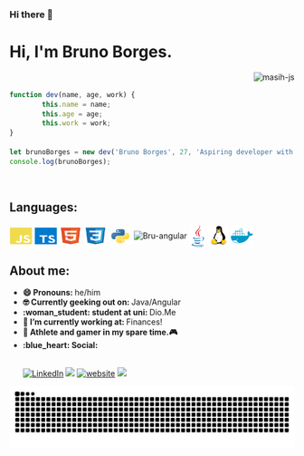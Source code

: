 ### Hi there 👋

# Hi, I'm Bruno Borges.
<div class="views-profile" align="right" ><img src="https://komarev.com/ghpvc/?username=stayus&label=Profile%20views&color=0e75b6&style=flat" alt="masih-js" /></div>

```javascript
function dev(name, age, work) {
        this.name = name;
        this.age = age;
        this.work = work;
}

let brunoBorges = new dev('Bruno Borges', 27, 'Aspiring developer with a passion for learning and growth.');
console.log(brunoBorges);
```
<div style="display: inline_block"><br>
<h2 align="left">Languages:</h2>
  <img align="center" alt="Bru-Js" height="30" width="40" src="https://raw.githubusercontent.com/devicons/devicon/master/icons/javascript/javascript-plain.svg">
  <img align="center" alt="Bru-Ts" height="30" width="40" src="https://raw.githubusercontent.com/devicons/devicon/master/icons/typescript/typescript-plain.svg">
  <img align="center" alt="Bru-HTML" height="30" width="40" src="https://raw.githubusercontent.com/devicons/devicon/master/icons/html5/html5-original.svg">
  <img align="center" alt="Rafa-CSS" height="30" width="40" src="https://raw.githubusercontent.com/devicons/devicon/master/icons/css3/css3-original.svg">
  <img align="center" alt="Bru-Python" height="30" width="40" src="https://raw.githubusercontent.com/devicons/devicon/master/icons/python/python-original.svg">
  <img align="center" alt="Bru-angular" width="40" height="38"
src="https://angular.io/assets/images/logos/angular/angular.svg" />
  <img align="center" alt="Bru-java" width="30" height="40"
src="https://raw.githubusercontent.com/devicons/devicon/master/icons/java/java-original.svg" />
<img align="center" alt="Bru-Linux" height="35" height="40" 
src="https://raw.githubusercontent.com/devicons/devicon/master/icons/linux/linux-original.svg" />
<img align="center" alt="Bru-Docker" height="40" height="40" 
src="https://raw.githubusercontent.com/devicons/devicon/master/icons/docker/docker-plain.svg" />
  
</div>

<h2> About me: </h2>
 <ul>
   <li align="left"> <strong>  😄 Pronouns: </strong> he/him
   </li>
   <li align="left"> <strong> 🤓 Currently geeking out on: </strong> Java/Angular
   </li>
   <li align="left"> <strong>  	:woman_student: student at uni:  </strong> Dio.Me
   </li>
    <li align="left"> <strong>  👀 I’m currently working at: </strong> Finances!
   </li>
    <li align="left"> <strong> 💪 Athlete and gamer in my spare time.🎮 </strong>
   </li>
   <li align="left">
   <strong>  :blue_heart: Social: </strong>
   </li>
<br>

   [![LinkedIn](https://img.shields.io/badge/LinkedIn-0077B5?style=for-the-badge&logo=linkedin&logoColor=white)](https://www.linkedin.com/in/brunorborges27/)
	<a href="https://instagram.com/brunor.borges"><img src="https://img.shields.io/badge/-@brunor.borges-E4405F?style=for-the-badge&logo=Instagram&logoColor=white"/></a>
	[![website](https://img.shields.io/badge/gmail-f1f2f6.svg?&style=for-the-badge&logo=gmail&logoColor=red)](mailto:brunojr2006@gmail.com)
	<a href="https://discord.com/channels/#7683" target="_blank"><img src="https://img.shields.io/badge/Discord-7289DA?style=for-the-badge&logo=discord&logoColor=white" target="_blank"></a> 

</ul>

![Snake animation](https://github.com/MarnieGrenat/MarnieGrenat/blob/output/github-contribution-grid-snake.svg)

<!--
**stayus/stayus** is a ✨ _special_ ✨ repository because its `README.md` (this file) appears on your GitHub profile.

Here are some ideas to get you started:

- 🔭 I’m currently working on ...
- 🌱 I’m currently learning ...
- 👯 I’m looking to collaborate on ...
- 🤔 I’m looking for help with ...
- 💬 Ask me about ...
- 📫 How to reach me: ...
- 😄 Pronouns: ...
- ⚡ Fun fact: ...
-->
